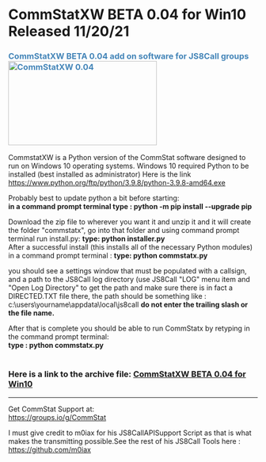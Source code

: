# CommStatXW BETA 0.04 for Win10 Released 11/20/21
<h3 style="color: #4485b8;">CommStatXW BETA 0.04 add on software for JS8Call groups&nbsp;&nbsp;<img src="https://github.com/W5DMH/CommStatXR/blob/main/CommStatXBeta.png?raw=true" alt="CommStatXW 0.04" width="300" height="170" /></h3>

CommstatXW is a Python version of the CommStat software designed to run on Windows 10 operating systems. 
Windows 10 required Python to be installed (best installed as administrator) 
Here is the link https://www.python.org/ftp/python/3.9.8/python-3.9.8-amd64.exe

Probably best to update python a bit before starting: <br>
<b>in a command prompt terminal type : python -m pip install --upgrade pip </b> <br>

Download the zip file to wherever you want it and unzip it and it will create the folder "commstatx", go into that folder and using command prompt terminal run install.py: 
<b>type: python installer.py </b><br>
After a successful install (this installs all of the necessary Python modules) in a command prompt terminal : 
<b>type: python commstatx.py</b>    

you should see a settings window that must be populated with a callsign, and a path to the 
JS8Call log directory (use JS8Call "LOG" menu item and "Open Log Directory" to get the path and
make sure there is in fact a DIRECTED.TXT file there, the path should be something like : 
c:\users\yourname\appdata\local\js8call <b>do not enter the trailing slash or the file name.</b> 

After that is complete you should be able to run CommStatx by retyping in the command prompt terminal:<br>
<b> type : python commstatx.py </b>
<br>
<BR>

 
<h3>Here is a link to the archive file:&nbsp;<a href="https://github.com/W5DMH/CommStatXW/raw/main/commstatx.zip" target="_blank" rel="noopener">CommStatXW BETA 0.04 for Win10 </a></h3>
<hr />

Get CommStat Support at: <br>
https://groups.io/g/CommStat

I must give credit to m0iax for his JS8CallAPISupport Script as that is what makes the transmitting possible.See the rest of his JS8Call Tools here : https://github.com/m0iax
<br>
